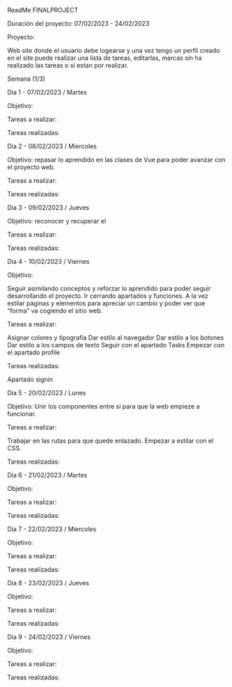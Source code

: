 ReadMe FINALPROJECT

Duración del proyecto: 07/02/2023 - 24/02/2023

Proyecto:

Web site donde el usuario debe logearse y una vez tengo un perfil creado en el site puede realizar una lista de tareas, editarlas, marcas sin ha realizado las tareas o si estan por realizar.

Semana (1/3)

Dia 1 - 07/02/2023 / Martes

Objetivo:

Tareas a realizar:

Tareas realizadas:

Dia 2 - 08/02/2023 / Miercoles

Objetivo: repasar lo aprendido en las clases de Vue para poder avanzar con el proyecto web.

Tareas a realizar:

Tareas realizadas:

Dia 3 - 09/02/2023 / Jueves

Objetivo: reconocer y recuperar el

Tareas a realizar:

Tareas realizadas:

Dia 4 - 10/02/2023 / Viernes

Objetivo:

Seguir asimilando conceptos y reforzar lo aprendido para poder seguir desarrollando el proyecto. Ir cerrando apartados y funciones. A la vez estilar páginas y elementos para apreciar un cambio y poder ver que “forma” va cogiendo el sitio web.

Tareas a realizar:

Asignar colores y tipografía
Dar estilo al navegador
Dar estilo a los botones
Dar estilo a los campos de texto
Seguir con el apartado Tasks
Empezar con el apartado profile

Tareas realizadas:

Apartado signin

Dia 5 - 20/02/2023 / Lunes

Objetivo: Unir los componentes entre si para que la web empieze a funcionar.

Tareas a realizar:

Trabajar en las rutas para que quede enlazado.
Empezar a estilar con el CSS.

Tareas realizadas:

Dia 6 - 21/02/2023 / Martes

Objetivo:

Tareas a realizar:

Tareas realizadas:

Dia 7 - 22/02/2023 / Miercoles

Objetivo:

Tareas a realizar:

Tareas realizadas:

Dia 8 - 23/02/2023 / Jueves

Objetivo:

Tareas a realizar:

Tareas realizadas:

Dia 9 - 24/02/2023 / Viernes

Objetivo:

Tareas a realizar:

Tareas realizadas:
